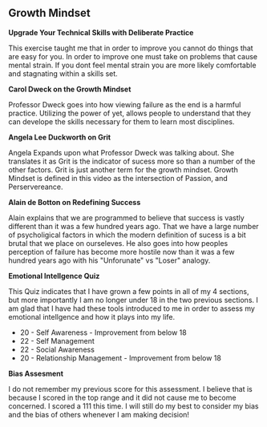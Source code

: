 ## Growth Mindset

**Upgrade Your Technical Skills with Deliberate Practice**

This exercise taught me that in order to improve you cannot do things that are easy for you.  In order to improve one must take on problems that cause mental strain.
If you dont feel mental strain you are more likely comfortable and stagnating within a skills set.

**Carol Dweck on the Growth Mindset**

Professor Dweck goes into how viewing failure as the end is a harmful practice.  Utilizing the power of yet, allows people to understand that they can develope the skills
necessary for them to learn most disciplines.

**Angela Lee Duckworth on Grit**

Angela Expands upon what Professor Dweck was talking about.  She translates it as Grit is the indicator of sucess more so than a number of the other factors.
Grit is just another term for the growth mindset.  Growth Mindset is defined in this video as the intersection of Passion, and Perservereance.

**Alain de Botton on Redefining Success**

Alain explains that we are programmed to believe that success is vastly different than it was a few hundred years ago.  That we have a large number of psycholigical
factors in which the modern definition of sucess is a bit brutal that we place on ourseleves.  He also goes into how peoples perception of failure has become more hostile now than it was a few hundred years ago with his "Unforunate" vs "Loser" analogy.

**Emotional Intellgence Quiz**

This Quiz indicates that I have grown a few points in all of my 4 sections,  but more importantly I am no longer under 18 in the two previous sections.  I am glad 
that I have had these tools introduced to me in order to assess my emotional intellgence and how it plays into my life. 

<ul>
<li>20 - Self Awareness - Improvement from below 18 </li>
<li>22 - Self Management </li>
<li>22 - Social Awareness </li>
<li>20 - Relationship Management - Improvement from below 18 </li>
</ul>  


**Bias Assesment**

I do not remember my previous score for this assessment.  I believe that is because I scored in the top range and it did not cause me to become concerned.  I scored a 111 this time.
I will still do my best to consider my bias and the bias of others whenever I am making decision!
